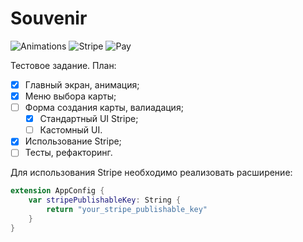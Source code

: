 # Souvenir

![Animations](https://media.giphy.com/media/xThtabA1tDfnP9K1Jm/giphy.gif)
![Stripe](https://media.giphy.com/media/xUOwG5LxksHbKgQsQo/giphy.gif)
![Pay](https://media.giphy.com/media/3o7WIq46HWgJ5bdMT6/giphy.gif)

Тестовое задание. План:
- [x] Главный экран, анимация;
- [x] Меню выбора карты;
- [ ] Форма создания карты, валиадация;
  - [x] Стандартный UI Stripe;
  - [ ] Кастомный UI.
- [x] Использование Stripe;
- [ ] Тесты, рефакторинг.

Для использования Stripe необходимо реализовать расширение:
```swift
extension AppConfig {
    var stripePublishableKey: String {
        return "your_stripe_publishable_key"
    }
}
```
